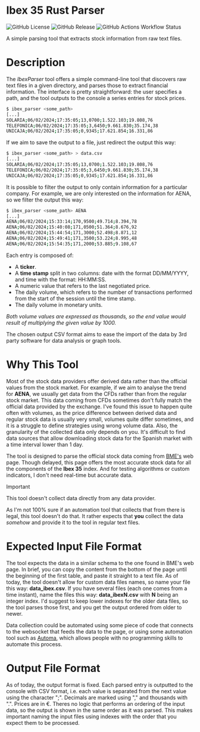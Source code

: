 # Ibex 35 Rust Parser

![GitHub License](https://img.shields.io/github/license/felipet/ibex_parser)
![GitHub Release](https://img.shields.io/github/v/release/felipet/ibex_parser)
![GitHub Actions Workflow Status](https://img.shields.io/github/actions/workflow/status/felipet/ibex_parser/rust.yml?branch=main&style=flat&label=CI%20status&link=https%3A%2F%2Fgithub.com%2Ffelipet%2Fibex_parser%2Factions%2Fworkflows%2Frust.yml)

A simple parsing tool that extracts stock information from raw text files.

# Description

The *IbexParser* tool offers a simple command-line tool that discovers raw text files in a given directory, and parses those to extract financial information. The interface is pretty straightforward: the user specifies a path, and the tool outputs to the console a series entries for stock prices.

```bash
$ ibex_parser <some_path>
[...]
SOLARIA;06/02/2024;17:35:05;13,0700;1.522.103;19.808,76
TELEFONICA;06/02/2024;17:35:05;3,6450;9.661.830;35.174,38
UNICAJA;06/02/2024;17:35:05;0,9345;17.621.854;16.331,86
```

If we aim to save the output to a file, just redirect the output this way:

```bash
$ ibex_parser <some_path> > data.csv
[...]
SOLARIA;06/02/2024;17:35:05;13,0700;1.522.103;19.808,76
TELEFONICA;06/02/2024;17:35:05;3,6450;9.661.830;35.174,38
UNICAJA;06/02/2024;17:35:05;0,9345;17.621.854;16.331,86
```

It is possible to filter the output to only contain information for a particular company. For example, we are only interested on the information for AENA, so we filter the output this way:

```bash
$ ibex_parser <some_path> AENA
[...]
AENA;06/02/2024;15:33:14;170,9500;49.714;8.394,78
AENA;06/02/2024;15:40:08;171,0500;51.364;8.676,92
AENA;06/02/2024;15:44:54;171,3000;52.498;8.871,12
AENA;06/02/2024;15:49:41;171,3500;53.224;8.995,48
AENA;06/02/2024;15:54:35;171,2000;53.885;9.108,67
```

Each entry is composed of:
- A **ticker**.
- A **time stamp** split in two columns: date with the format DD/MM/YYYY, and time with the format: HH:MM:SS.
- A numeric value that refers to the last negotiated price.
- The daily volume, which refers to the number of transactions performed from the start of the session until the time stamp.
- The daily volume in monetary units.

_Both volume values are expressed as thousands, so the end value would result of multiplying the given value by 1000._

The chosen output CSV format aims to ease the import of the data by 3rd party software for data analysis or graph tools.

# Why This Tool

Most of the stock data providers offer derived data rather than the official values from the stock market. For example, if we aim to analyse the trend for **AENA**, we usually get data from the CFDs rather than from the regular stock market. This data coming from CFDs sometimes don't fully match the official data provided by the exchange. I've found this issue to happen quite often with volumes, as the price difference between derived data and regular stock data is usually very small, volumes quite differ sometimes, and it is a struggle to define strategies using wrong volume data. Also, the granularity of the collected data only depends on you. It's difficult to find data sources that allow downloading stock data for the Spanish market with a time interval lower than 1 day. 

The tool is designed to parse the official stock data coming from  [BME's](https://www.bolsasymercados.es/bme-exchange/es/Mercados-y-Cotizaciones/Acciones/Mercado-Continuo/Precios/ibex-35-ES0SI0000005) web page. Though delayed, this page offers the most accurate stock data for all the components of the **Ibex 35** index. And for testing algorithms or custom indicators, I don't need real-time but accurate data.

> [!important]
> This tool doesn't collect data directly from any data provider.

As I'm not 100% sure if an automation tool that collects that from there is legal, this tool doesn't do that. It rather expects that **you** collect the data _somehow_ and provide it to the tool in regular text files.

# Expected Input File Format

The tool expects the data in a similar schema to the one found in BME's web page. In brief, you can copy the content from the bottom of the page until the beginning of the first table, and paste it straight to a text file. As of today, the tool doesn't allow for custom data files names, so name your file this way: **data_ibex.csv**. If you have several files (each one comes from a time instant), name the files this way: **data_ibexN.csv** with **N** being an integer index. I'd suggest to keep lower indexes for the older data files, so the tool parses those first, and you get the output ordered from older to newer.

Data collection could be automated using some piece of code that connects to the websocket that feeds the data to the page, or using some automation tool such as [Automa](https://www.automa.site/), which allows people with no programming skills to automate this process.

# Output File Format

As of today, the output format is fixed. Each parsed entry is outputted to the console with CSV format, i.e. each value is separated from the next value using the character ";". Decimals are marked using "," and thousands with ".". Prices are in €. Theres no logic that performs an ordering of the input data, so the output is shown in the same order as it was parsed. This makes important naming the input files using indexes with the order that you expect them to be processed.
